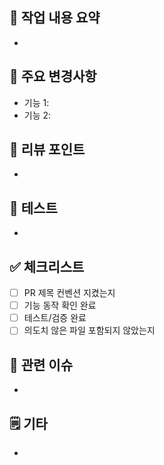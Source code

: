 ## 📌 작업 내용 요약
<!-- 전체적인 기능 흐름을 간단히 요약 (2~4줄) -->
-

## 🔧 주요 변경사항
<!-- 어떤 구조/방식으로 구현했는지, 관련된 클래스/모듈 이름 포함 -->
- 기능 1:
- 기능 2:

## 💬 리뷰 포인트
<!-- 중점적으로 봐줬으면 하는 부분, 로직/쿼리 개선 요청 등 -->
-

## 🧪 테스트
<!-- 테스트 시나리오 및 결과 요약 -->
-

## ✅ 체크리스트
<!-- PR 전 최종 점검 -->
- [ ] PR 제목 컨벤션 지켰는지
- [ ] 기능 동작 확인 완료
- [ ] 테스트/검증 완료
- [ ] 의도치 않은 파일 포함되지 않았는지

## 📎 관련 이슈
<!-- Closes #이슈번호 / 관련 링크 등 -->
-

## 🗒 기타
<!-- 배포 시 유의사항 / 후속 작업 예정 등 -->
-

